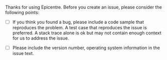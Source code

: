 Thanks for using Epicentre. Before you create an issue, please consider the following points:

- [ ] If you think you found a bug, please include a code sample that reproduces the problem. A test case that reproduces the issue is preferred. A stack trace alone is ok but may not contain enough context for us to address the issue.

- [ ] Please include the version number, operating system information in the issue text.